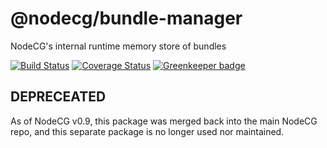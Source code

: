 # @nodecg/bundle-manager

NodeCG's internal runtime memory store of bundles

[![Build Status](https://travis-ci.org/nodecg/bundle-manager.svg?branch=master)](https://travis-ci.org/nodecg/bundle-manager)
[![Coverage Status](https://coveralls.io/repos/nodecg/bundle-manager/badge.svg?branch=master&service=github)](https://coveralls.io/github/nodecg/bundle-manager?branch=master)
[![Greenkeeper badge](https://badges.greenkeeper.io/nodecg/bundle-manager.svg)](https://greenkeeper.io/)

## DEPRECEATED

As of NodeCG v0.9, this package was merged back into the main NodeCG repo, and this separate package is no longer used nor maintained.
